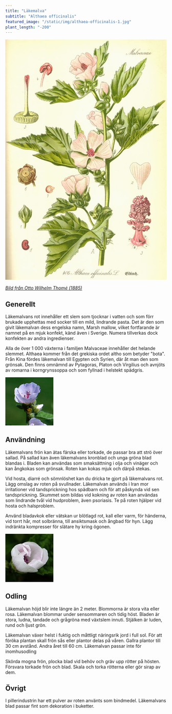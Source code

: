```yaml
---
title: "Läkemalva"
subtitle: "Althaea officinalis"
featured_image: "/static/img/althaea-officinalis-1.jpg"
plant_length: "-200"
---
```


![](/static/img/althaea-officinalis-3.jpg)

[_Bild från Otto Wilhelm Thomé (1885)_](https://sv.wikipedia.org/wiki/Otto_Wilhelm_Thom%C3%A9)

## Generellt

Läkemalvans rot innehåller ett slem som tjocknar i vatten och som förr brukade upphettas med socker till en mild, lindrande pasta. Det är den som givit läkemalvan dess engelska namn, Marsh mallow, vilket fortfarande är namnet på en mjuk konfekt, känd även i Sverige. Numera tillverkas dock konfekten av andra ingredienser.

Alla de över 1 000 växterna i familjen Malvaceae innehåller det helande slemmet. Althaea kommer från det grekiska ordet altho som betyder "bota". Från Kina fördes läkemalvan till Egypten och Syrien, där åt man den som grönsak. Den finns omnämnd av Pytagoras, Platon och Virgilius och avnjöts av romarna i korngrynssoppa och som fyllnad i helstekt spädgris.

![](/static/img/althaea-officinalis-1.jpg)

## Användning

Läkemalvans frön kan ätas färska eller torkade, de passar bra att strö över sallad. På sallad kan även läkemalvans kronblad och unga gröna blad blandas i. Bladen kan användas som smaksättning i olja och vinäger och kan ångkokas som grönsak. Roten kan kokas mjuk och därpå stekas.

Vid hosta, diarré och sömnlöshet kan du dricka te gjort på läkemalvans rot. Lägg omslag av roten på svullnader. Läkemalvan används i Iran mor irritationer vid tandsprickning hos spädbarn och för att påskynda vid sen tandsprickning. Skummet som bildas vid kokning av roten kan användas som lindrande tvål vid hudproblem, även psoriasis. Te på roten hjälper vid hosta och halsproblem.

Använd bladavkok eller vätskan ur blötlagd rot, kall eller varm, för händerna, vid torrt hår, mot solbränna, till ansiktsmask och ångbad för hyn. Lägg indränkta kompresser för slätare hy kring ögonen.

![](/static/img/althaea-officinalis-2.jpg)

## Odling

Läkemalvan höjd blir inte längre än 2 meter. Blommorna är stora vita eller rosa. Läkemalvan blommar under sensommaren och tidig höst. Bladen är stora, ludna, tandade och grågröna med växtslem innuti. Stjälken är luden, rund och ljust grön.

Läkemalvan växer helst i fuktig och måttligt näringsrik jord i full sol. För att föröka plantan skall frön sås eller plantor delas på våren. Gallra plantor till 30 cm avstånd. Andra året till 60 cm. Läkemalvan passar inte för inomhusodling

Skörda mogna frön, plocka blad vid behöv och gräv upp rötter på hösten. Försvara torkade frön och blad. Skala och torka rötterna eller gör sirap av dem.

## Övrigt

I pillerindustrin har ett pulver av roten använts som bindmedel. Läkemalvans blad passar fint som dekoration i buketter.
